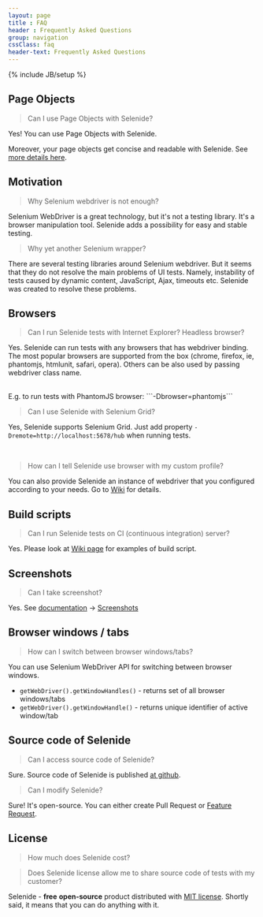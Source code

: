 ```yaml
---
layout: page
title : FAQ
header : Frequently Asked Questions
group: navigation
cssClass: faq
header-text: Frequently Asked Questions
---
```

{% include JB/setup %}

## Page Objects
> Can I use Page Objects with Selenide?

Yes! You can use Page Objects with Selenide.

Moreover, your page objects get concise and readable with Selenide. See [more details here](/documentation/page-objects.html).

## Motivation

>Why Selenium webdriver is not enough?

Selenium WebDriver is a great technology, but it's not a testing library. It's a browser manipulation tool.
Selenide adds a possibility for easy and stable testing.

>Why yet another Selenium wrapper?

There are several testing libraries around Selenium webdriver.
But it seems that they do not resolve the main problems of UI tests. Namely, instability of tests caused by dynamic
content, JavaScript, Ajax, timeouts etc. Selenide was created to resolve these problems.

## Browsers
>Can I run Selenide tests with Internet Explorer? Headless browser?

Yes.
Selenide can run tests with any browsers that has webdriver binding. The most popular browsers are supported from the box
(chrome, firefox, ie, phantomjs, htmlunit, safari, opera). Others can be also used by passing webdriver class name.

<br/>
E.g. to run tests with PhantomJS browser:
```-Dbrowser=phantomjs```

<br/>

>Can I use Selenide with Selenium Grid?

Yes, Selenide supports Selenium Grid. Just add property `-Dremote=http://localhost:5678/hub` when running tests.

<br/>

>How can I tell Selenide use browser with my custom profile?

You can also provide Selenide an instance of webdriver that you configured according to your needs.
Go to [Wiki](https://github.com/codeborne/selenide/wiki/How-Selenide-creates-WebDriver) for details.

## Build scripts

>Can I run Selenide tests on CI (continuous integration) server?

Yes.
Please look at [Wiki page](https://github.com/codeborne/selenide/wiki/Build-script/) for examples of build script.

## Screenshots

> Can I take screenshot?

Yes. See [documentation](/documentation.html) -> [Screenshots](/documentation/screenshots.html)


## Browser windows / tabs

> How can I switch between browser windows/tabs?

You can use Selenium WebDriver API for switching between browser windows.

  * `getWebDriver().getWindowHandles()` - returns set of all browser windows/tabs
  * `getWebDriver().getWindowHandle()` - returns unique identifier of active window/tab

## Source code of Selenide

> Can I access source code of Selenide?

Sure. Source code of Selenide is published [at github](https://github.com/codeborne/selenide/).

> Can I modify Selenide?

Sure! It's open-source. You can either create Pull Request or [Feature Request](https://github.com/codeborne/selenide/issues).

## License

> How much does Selenide cost?

> Does Selenide license allow me to share source code of tests with my customer?

Selenide - __free__ __open-source__ product distributed with [MIT license](https://github.com/codeborne/selenide/blob/master/LICENSE).
Shortly said, it means that you can do anything with it.